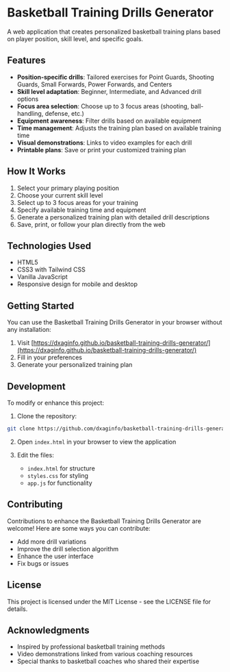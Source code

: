 # Basketball Training Drills Generator

A web application that creates personalized basketball training plans based on player position, skill level, and specific goals.

## Features

- **Position-specific drills**: Tailored exercises for Point Guards, Shooting Guards, Small Forwards, Power Forwards, and Centers
- **Skill level adaptation**: Beginner, Intermediate, and Advanced drill options
- **Focus area selection**: Choose up to 3 focus areas (shooting, ball-handling, defense, etc.)
- **Equipment awareness**: Filter drills based on available equipment
- **Time management**: Adjusts the training plan based on available training time
- **Visual demonstrations**: Links to video examples for each drill
- **Printable plans**: Save or print your customized training plan

## How It Works

1. Select your primary playing position
2. Choose your current skill level
3. Select up to 3 focus areas for your training
4. Specify available training time and equipment
5. Generate a personalized training plan with detailed drill descriptions
6. Save, print, or follow your plan directly from the web

## Technologies Used

- HTML5
- CSS3 with Tailwind CSS
- Vanilla JavaScript
- Responsive design for mobile and desktop

## Getting Started

You can use the Basketball Training Drills Generator in your browser without any installation:

1. Visit [https://dxaginfo.github.io/basketball-training-drills-generator/](https://dxaginfo.github.io/basketball-training-drills-generator/)
2. Fill in your preferences
3. Generate your personalized training plan

## Development

To modify or enhance this project:

1. Clone the repository:
```bash
git clone https://github.com/dxaginfo/basketball-training-drills-generator.git
```

2. Open `index.html` in your browser to view the application

3. Edit the files:
   - `index.html` for structure
   - `styles.css` for styling
   - `app.js` for functionality

## Contributing

Contributions to enhance the Basketball Training Drills Generator are welcome! Here are some ways you can contribute:

- Add more drill variations
- Improve the drill selection algorithm
- Enhance the user interface
- Fix bugs or issues

## License

This project is licensed under the MIT License - see the LICENSE file for details.

## Acknowledgments

- Inspired by professional basketball training methods
- Video demonstrations linked from various coaching resources
- Special thanks to basketball coaches who shared their expertise